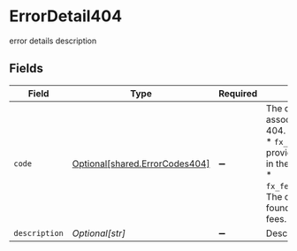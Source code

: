 # ErrorDetail404

error details description


## Fields

| Field                                                                                                                                                                                                                                    | Type                                                                                                                                                                                                                                     | Required                                                                                                                                                                                                                                 | Description                                                                                                                                                                                                                              |
| ---------------------------------------------------------------------------------------------------------------------------------------------------------------------------------------------------------------------------------------- | ---------------------------------------------------------------------------------------------------------------------------------------------------------------------------------------------------------------------------------------- | ---------------------------------------------------------------------------------------------------------------------------------------------------------------------------------------------------------------------------------------- | ---------------------------------------------------------------------------------------------------------------------------------------------------------------------------------------------------------------------------------------- |
| `code`                                                                                                                                                                                                                                   | [Optional[shared.ErrorCodes404]](../../models/shared/errorcodes404.md)                                                                                                                                                                   | :heavy_minus_sign:                                                                                                                                                                                                                       | The detailed error code associated with HTTP status 404.<br/>* `fx_quote_not_found`: The provided quote cannot be found in the service.<br/>* `fx_fee_configuration_not_found`: The configuration cannot be found for at least one of the fees.<br/> |
| `description`                                                                                                                                                                                                                            | *Optional[str]*                                                                                                                                                                                                                          | :heavy_minus_sign:                                                                                                                                                                                                                       | Description of the error.                                                                                                                                                                                                                |